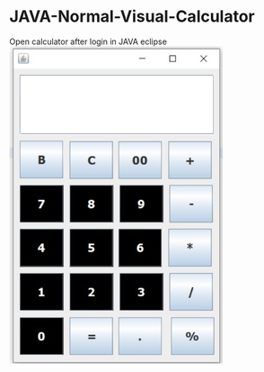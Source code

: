 # JAVA-Normal-Visual-Calculator
Open calculator after login in JAVA eclipse
<img src ="https://github.com/coder-ashish/JAVA-Visual-Calculator/blob/main/Calculator%20(JAVA).png" >
